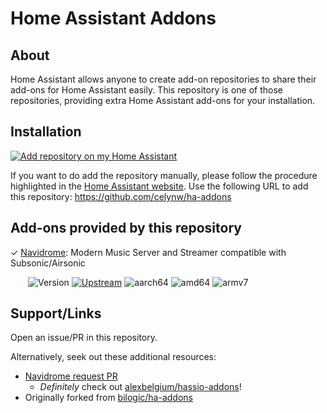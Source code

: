 # Home Assistant Addons

## About

Home Assistant allows anyone to create add-on repositories to share their add-ons for Home Assistant easily.
This repository is one of those repositories, providing extra Home Assistant add-ons for your installation.

## Installation

[![Add repository on my Home Assistant][repository-badge]][repository-url]

If you want to do add the repository manually, please follow the procedure highlighted in the [Home Assistant website](https://home-assistant.io/hassio/installing_third_party_addons).
Use the following URL to add this repository: https://github.com/celynw/ha-addons

## Add-ons provided by this repository

✓ [Navidrome](navidrome/): Modern Music Server and Streamer compatible with Subsonic/Airsonic

&emsp;&emsp;![Version](https://img.shields.io/badge/dynamic/json?label=Version&query=%24.version&url=https%3A%2F%2Fraw.githubusercontent.com%2Fcelynw%2Fha-addons%2Fmaster%2Fnavidrome%2Fconfig.json)
[![Upstream](https://img.shields.io/github/v/release/navidrome/navidrome?label=Upstream)](https://github.com/navidrome/navidrome/tree/v0.51.1)
![aarch64][aarch64-badge]
![amd64][amd64-badge]
![armv7][armv7-badge]

## Support/Links

Open an issue/PR in this repository.

Alternatively, seek out these additional resources:

- [Navidrome request PR](https://github.com/alexbelgium/hassio-addons/issues/789)
  - *Definitely* check out [alexbelgium/hassio-addons](https://github.com/alexbelgium/hassio-addons/issues/789)!
- Originally forked from [bilogic/ha-addons](https://github.com/bilogic/ha-addons/tree/master/navidrome)

[aarch64-badge]: https://img.shields.io/badge/aarch64--green.svg?logo=arm
[amd64-badge]: https://img.shields.io/badge/amd64--green.svg?logo=amd
[armv7-badge]: https://img.shields.io/badge/armv7--green.svg?logo=arm
[repository-badge]: https://img.shields.io/badge/Add%20repository%20to%20my-Home%20Assistant-41BDF5?logo=home-assistant&style=for-the-badge
[repository-url]: https://my.home-assistant.io/redirect/supervisor_add_addon_repository/?repository_url=https%3A%2F%2Fgithub.com%2Fcelynw%2Fha-addons
